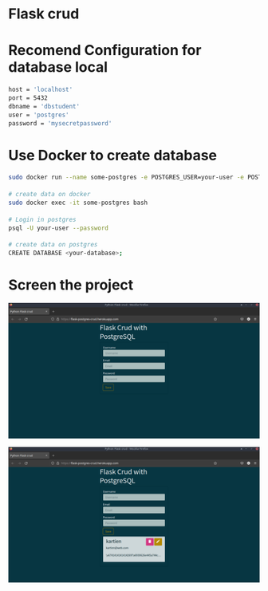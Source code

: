 # Flask crud 
# Recomend Configuration for database  local 
```bash
host = 'localhost'
port = 5432
dbname = 'dbstudent'
user = 'postgres'
password = 'mysecretpassword'
```
# Use Docker to create database
```bash
sudo docker run --name some-postgres -e POSTGRES_USER=your-user -e POSTGRES_PASSWORD=mypassword -p 5432:5432 -d postgres

# create data on docker 
sudo docker exec -it some-postgres bash 

# Login in postgres 
psql -U your-user --password 

# create data on postgres
CREATE DATABASE <your-database>;
```
# Screen the project 

![img](/docs/scren1.png)

![img](/docs/scren2.png)

